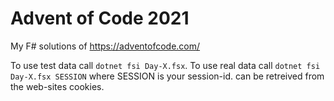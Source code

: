 # Advent of Code 2021
My F# solutions of https://adventofcode.com/ 

To use test data call `dotnet fsi Day-X.fsx`.
To use real data call `dotnet fsi Day-X.fsx SESSION` where SESSION is your session-id. can be retreived from the web-sites cookies.
